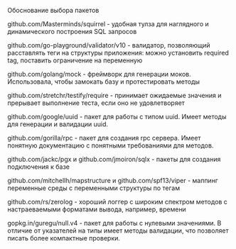 Обоснование выбора пакетов

github.com/Masterminds/squirrel - удобная тулза для наглядного и динамического построения SQL запросов

github.com/go-playground/validator/v10 - валидатор, позволяющий расставлять теги на структуры приложения: можно установить required tag, поставить ограничение на переменную

github.com/golang/mock - фреймворк для генерации моков. Использовала, чтобы замокать базу и протестировать методы

github.com/stretchr/testify/require - принимает ожидаемые значения и прерывает выполнение теста, если оно не удовлетворяет

github.com/google/uuid - пакет для работы с типом uuid. Имеет методы для генерации и валидации uuid.

github.com/gorilla/rpc - пакет для создания rpc сервера. Имеет понятную документацию с понятными требованиями для методов.

github.com/jackc/pgx и github.com/jmoiron/sqlx - пакеты для создания подключения к базе

github.com/mitchellh/mapstructure и github.com/spf13/viper - маппинг переменные среды с переменными структуры по тегам

github.com/rs/zerolog - хороший логгер с широким спектром методов с настраеваемыми форматами вывода, например, времени

gopkg.in/guregu/null.v4 - пакет для работы с нулевыми значениями. В отличие от указателей на типы имеет методы валидации, что позволяет писать более компактные проверки.